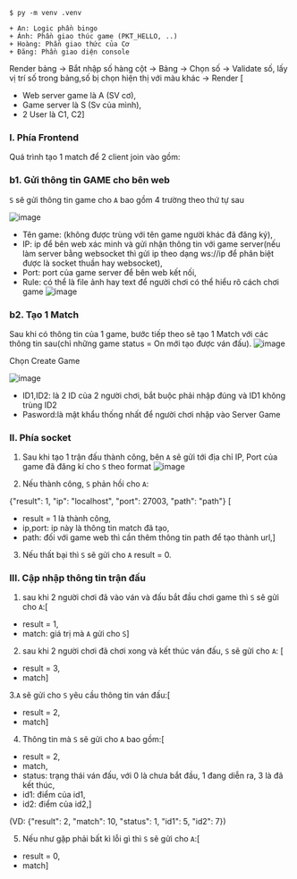 ```
$ py -m venv .venv

+ An: Logic phần bingo
+ Ánh: Phần giao thúc game (PKT_HELLO, ..)
+ Hoàng: Phần giao thức của Cơ
+ Đăng: Phần giao diện console
```

Render bảng -> Bắt nhập số hàng cột -> Bảng -> Chọn số -> Validate số, lấy vị trí số trong bảng,số bị chọn hiện thị với màu khác -> Render
 [ 
+ Web server game là A (SV cơ),
+ Game server là S (Sv của mình), 
+ 2 User là C1, C2]

### I. Phía Frontend
 Quá trình tạo 1 match để 2 client join vào gồm:
### b1. Gửi thông tin GAME cho bên web

`S` sẽ gửi thông tin game cho `A` bao gồm 4 trường theo thứ tự sau

![image](https://user-images.githubusercontent.com/91183884/205115739-c00ea714-9069-4aa5-8797-66276fb26203.png)
+ Tên game: (không được trùng với tên game người khác đã đăng ký),
+ IP: ip để bên web xác minh và gửi nhận thông tin với game server(nếu làm server bằng websocket thì gửi ip theo dạng ws://ip để phân biệt được là socket thuần hay
websocket), 
+ Port: port của game server để bên web kết nối, 
+ Rule: có thể là file ảnh hay text để người chơi có thể hiểu rõ cách chơi game
![image](https://user-images.githubusercontent.com/91183884/205116009-198840c4-e13d-4d38-b099-db376230156d.png)

### b2. Tạo 1 Match

 Sau khi có thông tin của 1 game, bước tiếp theo sẽ tạo 1 Match với các thông tin sau(chỉ những game status = On mới tạo được ván đấu).
![image](https://user-images.githubusercontent.com/91183884/205118668-e66985db-a1cd-490f-a7b5-a65ab5690e52.png)

 Chọn Create Game
 
 ![image](https://user-images.githubusercontent.com/91183884/205118948-d4d4e2a0-a942-4ea8-a209-447097d6e9d4.png)
+ ID1,ID2: là 2 ID của 2 người chơi, bắt buộc phải nhập đúng và ID1 không trùng ID2
+ Pasword:là mật khẩu thống nhất để người chơi nhập vào Server Game

### II. Phía socket

1. Sau khi tạo 1 trận đấu thành công, bên `A` sẽ gửi tới địa chỉ IP, Port của game đã đăng kí cho `S` theo format
![image](https://user-images.githubusercontent.com/91183884/205120943-d6c275d9-c4c5-44b1-a219-9493f8847a2e.png)

2. Nếu thành công, `S` phản hồi cho `A`:

{"result": 1, "ip": "localhost", "port": 27003, "path": "path"}
[
+ result = 1 là thành công, 
+ ip,port: ip này là thông tin match đã tạo,
+ path: đối với game web thì cần thêm thông tin path để tạo thành url,]

3. Nếu thất bại thì `S` sẽ gửi cho `A` result = 0.

### III. Cập nhập thông tin trận đấu
1. sau khi 2 người chơi đã vào ván và đấu bắt đầu chơi game thì `S` sẽ gửi cho `A`:[
+ result = 1,
+ match: giá trị mà `A` gửi cho `S`]

2. sau khi 2 người chơi đã chơi xong và kết thúc ván đấu, `S` sẽ gửi cho `A`: [
+ result = 3, 
+ match]

3.`A` sẽ gửi cho `S` yêu cầu thông tin ván đấu:[
+ result = 2,
+ match]

4. Thông tin mà `S` sẽ gửi cho `A` bao gồm:[
+ result = 2,
+ match,
+ status: trạng thái ván đấu, với 0 là chưa bắt đầu, 1 đang diễn ra, 3 là đã kết thúc,
+ id1: điểm của id1,
+ id2: điểm của id2,]

(VD: {"result": 2, "match": 10, "status": 1, "id1": 5, "id2": 7})

5. Nếu như gặp phải bất kì lỗi gì thì `S` sẽ gửi cho `A`:[
+ result = 0,
+ match]

